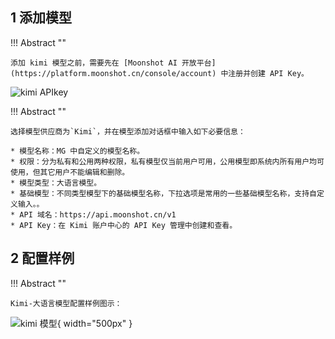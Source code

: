 ## 1 添加模型

!!! Abstract ""

    添加 kimi 模型之前，需要先在 [Moonshot AI 开放平台](https://platform.moonshot.cn/console/account) 中注册并创建 API Key。

![kimi APIkey](../../img/model/kimi_apikey.png)

!!! Abstract ""

    选择模型供应商为`Kimi`，并在模型添加对话框中输入如下必要信息：

    * 模型名称：MG 中自定义的模型名称。
    * 权限：分为私有和公用两种权限，私有模型仅当前用户可用，公用模型即系统内所有用户均可使用，但其它用户不能编辑和删除。
    * 模型类型：大语言模型。
    * 基础模型：不同类型模型下的基础模型名称，下拉选项是常用的一些基础模型名称，支持自定义输入。。
    * API 域名：https://api.moonshot.cn/v1
    * API Key：在 Kimi 账户中心的 API Key 管理中创建和查看。

## 2 配置样例

!!! Abstract ""

    Kimi-大语言模型配置样例图示：

![kimi 模型](../../img/model/kimi_llm.png){ width="500px" }

